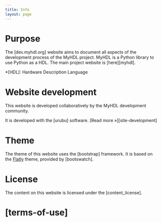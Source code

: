 ```yaml
---
title: Info 
layout: page 
---
```


Purpose
=======

The [dev.myhdl.org] website aims to document all aspects of the development
process of the MyHDL project. MyHDL is a Python library to use
Python as a HDL. The main project website is [here][myhdl]. 

*[HDL]: Hardware Description Language 

Website development
===================

This website is developed collaboratively by the MyHDL development
community. 

It is developed with the [urubu] software.
[Read more &raquo;][site-development] 

Theme
=====

The theme of this website uses the [bootstrap] framework.  It is based on the
[Flatly][flatly] theme, provided by [bootswatch].

[flatly]:  http://bootswatch.com/flatly/

License
=======

The content on this website is licensed under the [content_license].

[terms-of-use]
==============

